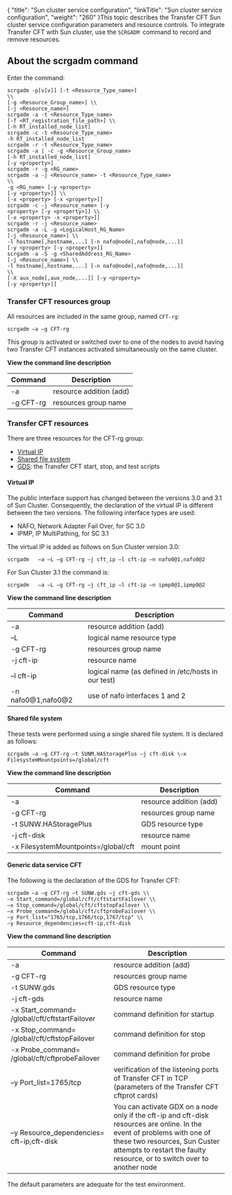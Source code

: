 {
    "title": "Sun  cluster service configuration",
    "linkTitle": "Sun cluster service configuration",
    "weight": "260"
}This topic describes the Transfer CFT Sun cluster service configuration parameters and resource controls. To integrate Transfer CFT with Sun cluster, use the <span class="code">`SCRGADM `</span>command to
record and remove resources.

## About the scrgadm command

Enter the command:

```
scrgadm -p[v[v]] [-t <Resource_Type_name>]
\\
[-g <Resource_Group_name>] \\
[-j <Resource_name>]
scrgadm -a -t <Resource_Type_name>
[-f <RT_registration_file_path>] \\
[-h RT_installed_node_list]
scrgadm -c -t <Resource_Type_name>
-h RT_installed_node_list
scrgadm -r -t <Resource_Type_name>
scrgadm -a | -c -g <Resource_Group_name>
[-h RT_installed_node_list]
[-y <property>]
scrgadm -r -g <RG_name>
scrgadm -a -j <Resource_name> -t <Resource_Type_name>
\\
-g <RG_name> [-y <property>
[-y <property>]] \\
[-x <property> [-x <property>]]
scrgadm -c -j <Resource_name> [-y
<property> [-y <property>]] \\
[-x <property> -x <property>]]
scrgadm -r -j <Resource_name>
scrgadm -a -L -g <LogicalHost_RG_Name>
[-j <Resource_name>] \\
-l hostname[,hostname,...] [-n nafo@node[,nafo@node,...]]
[-y <property> [-y <property>]]
scrgadm -a -S -g <SharedAddress_RG_Name>
[-j <Resource_name>] \\
-l hostname[,hostname,...] [-n nafo@node[,nafo@node,...]]
\\
[-X aux_node[,aux_node,...]] [-y <property>
[-y <property>]]
```
<span id="CFT_resources_group"></span>

### Transfer CFT resources group

All resources are included in the same group, named <span class="code">`CFT-rg`</span>:

`scrgadm –a –g CFT-rg`

This group is activated or switched over to one of the nodes to avoid
having two Transfer CFT instances activated simultaneously on the same
cluster.

****View the command line description****


| Command | Description |
| --- | --- |
| -a | resource addition (add) |
| -g CFT-rg | resources group name |


<span id="CFT_resources"></span>

### Transfer CFT resources

There are three resources for the CFT-rg group:

- [Virtual
    IP](#Virtual_IP)
- [Shared
    file system](#Shared_file_system)
- [GDS](#Generic_data_service_CFT):
    the Transfer CFT start, stop, and test scripts

<span id="Virtual_IP"></span>

#### Virtual IP

The public interface support has changed between the versions 3.0 and
3.1 of Sun Cluster. Consequently, the declaration of the virtual IP is
different between the two versions. The following interface types are
used:

- NAFO, Network Adapter
    Fail Over, for SC 3.0
- IPMP, IP MultiPathing,
    for SC 3.1

The virtual IP is added as follows on Sun Cluster version 3.0:

`scrgadm   –a –L –g CFT-rg –j cft_ip –l cft-ip –n nafo0@1,nafo0@2`

For Sun Cluster 3.1 the command is:

`scrgadm   –a –L –g CFT-rg –j cft_ip –l cft-ip –n ipmp0@1,ipmp0@2`

****View the command line description****


| Command | Description |
| --- | --- |
| -a | resource addition (add) |
| –L | logical name resource type |
| -g CFT-rg | resources group name |
| -j cft-ip | resource name |
| –l cft-ip | logical name (as defined in /etc/hosts in our test) |
| -n nafo0@1,nafo0@2 | use of nafo interfaces 1 and 2 |


<span id="Shared_file_system"></span>

#### Shared file system

These tests were performed using a single shared file system. It is
declared as follows:

`scrgadm –a –g CFT-rg –t SUNM.HAStoragePlus –j cft-disk \–x FilesystemMountpoints=/global/cft`

****View the command line description****


| Command | Description |
| --- | --- |
| -a | resource addition (add) |
| -g CFT-rg | resources group name |
| -t SUNW.HAStoragePlus | GDS resource type |
| -j cft-disk | resource name |
| -x FilesystemMountpoints=/global/cft | mount point |


<span id="Generic_data_service_CFT"></span>

#### Generic data service CFT

The following is the declaration of the GDS for Transfer CFT:

```
scrgadm –a –g CFT-rg –t SUNW.gds –j cft-gds \\
–x Start_command=/global/cft/cftstartFailover \\
–x Stop_command=/global/cft/cftstopFailover \\
–x Probe_command=/global/cft/cftprobeFailover \\
–y Port_list="1765/tcp,1766/tcp,1767/tcp" \\
–y Resource_dependencies=cft-ip,cft-disk
```

****View the command line description****


| Command | Description |
| --- | --- |
| -a | resource addition (add) |
| -g CFT-rg | resources group name |
| -t SUNW.gds | GDS resource type |
| -j cft-gds | resource name |
| -x Start_command= /global/cft/cftstartFailover | command definition for startup |
| -x Stop_command= /global/cft/cftstopFailover | command definition for stop |
| -x Probe_command= /global/cft/cftprobeFailover | command definition for probe |
| –y Port_list=1765/tcp | verification of the listening ports of Transfer CFT in TCP (parameters of the Transfer CFT cftprot cards) |
| –y Resource_dependencies= cft-ip,cft-disk | You can activate GDX on a node only if the cft-ip and cft-disk resources are online. In the event of problems with one of these two resources, Sun Custer attempts to restart the faulty resource, or to switch over to another node |


The default parameters are adequate for the test
environment.
